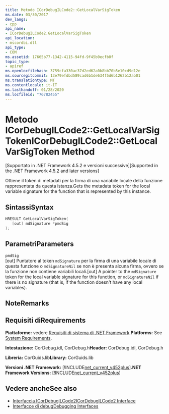 ```yaml
---
title: Metodo ICorDebugILCode2::GetLocalVarSigToken
ms.date: 03/30/2017
dev_langs:
- cpp
api_name:
- ICorDebugILCode2.GetLocalVarSigToken
api_location:
- mscordbi.dll
api_type:
- COM
ms.assetid: 17665b77-1342-4115-94fd-9f45b0ecfb0f
topic_type:
- apiref
ms.openlocfilehash: 3759cfa330ac37d2ed62a0b8bb70b5e10cd9d12e
ms.sourcegitcommit: 13e79efdbd589cad6b1de634f5d6b1262b12ab01
ms.translationtype: MT
ms.contentlocale: it-IT
ms.lasthandoff: 01/28/2020
ms.locfileid: "76782455"
---
```

# <a name="icordebugilcode2getlocalvarsigtoken-method"></a><span data-ttu-id="0b20f-102">Metodo ICorDebugILCode2::GetLocalVarSigToken</span><span class="sxs-lookup"><span data-stu-id="0b20f-102">ICorDebugILCode2::GetLocalVarSigToken Method</span></span>
<span data-ttu-id="0b20f-103">[Supportato in .NET Framework 4.5.2 e versioni successive]</span><span class="sxs-lookup"><span data-stu-id="0b20f-103">[Supported in the .NET Framework 4.5.2 and later versions]</span></span>  
  
 <span data-ttu-id="0b20f-104">Ottiene il token di metadati per la firma di una variabile locale della funzione rappresentata da questa istanza.</span><span class="sxs-lookup"><span data-stu-id="0b20f-104">Gets the metadata token for the local variable signature for the function that is represented by this instance.</span></span>  
  
## <a name="syntax"></a><span data-ttu-id="0b20f-105">Sintassi</span><span class="sxs-lookup"><span data-stu-id="0b20f-105">Syntax</span></span>  
  
```cpp
HRESULT GetLocalVarSigToken(  
   [out] mdSignature *pmdSig  
);  
```  
  
## <a name="parameters"></a><span data-ttu-id="0b20f-106">Parametri</span><span class="sxs-lookup"><span data-stu-id="0b20f-106">Parameters</span></span>  
 `pmdSig`  
 <span data-ttu-id="0b20f-107">[out] Puntatore al token `mdSignature` per la firma di una variabile locale di questa funzione o `mdSignatureNil` se non è presenta alcuna firma, ovvero se la funzione non contiene variabili locali.</span><span class="sxs-lookup"><span data-stu-id="0b20f-107">[out] A pointer to the `mdSignature` token for the local variable signature for this function, or `mdSignatureNil` if there is no signature (that is, if the function doesn't have any local variables).</span></span>  
  
## <a name="remarks"></a><span data-ttu-id="0b20f-108">Note</span><span class="sxs-lookup"><span data-stu-id="0b20f-108">Remarks</span></span>  
  
## <a name="requirements"></a><span data-ttu-id="0b20f-109">Requisiti di</span><span class="sxs-lookup"><span data-stu-id="0b20f-109">Requirements</span></span>  
 <span data-ttu-id="0b20f-110">**Piattaforme:** vedere [Requisiti di sistema di .NET Framework](../../../../docs/framework/get-started/system-requirements.md).</span><span class="sxs-lookup"><span data-stu-id="0b20f-110">**Platforms:** See [System Requirements](../../../../docs/framework/get-started/system-requirements.md).</span></span>  
  
 <span data-ttu-id="0b20f-111">**Intestazione:** CorDebug.idl, CorDebug.h</span><span class="sxs-lookup"><span data-stu-id="0b20f-111">**Header:** CorDebug.idl, CorDebug.h</span></span>  
  
 <span data-ttu-id="0b20f-112">**Libreria:** CorGuids.lib</span><span class="sxs-lookup"><span data-stu-id="0b20f-112">**Library:** CorGuids.lib</span></span>  
  
 <span data-ttu-id="0b20f-113">**Versioni .NET Framework:** [!INCLUDE[net_current_v452plus](../../../../includes/net-current-v452plus-md.md)]</span><span class="sxs-lookup"><span data-stu-id="0b20f-113">**.NET Framework Versions:** [!INCLUDE[net_current_v452plus](../../../../includes/net-current-v452plus-md.md)]</span></span>  
  
## <a name="see-also"></a><span data-ttu-id="0b20f-114">Vedere anche</span><span class="sxs-lookup"><span data-stu-id="0b20f-114">See also</span></span>

- [<span data-ttu-id="0b20f-115">Interfaccia ICorDebugILCode2</span><span class="sxs-lookup"><span data-stu-id="0b20f-115">ICorDebugILCode2 Interface</span></span>](icordebugilcode2-interface.md)
- [<span data-ttu-id="0b20f-116">Interfacce di debug</span><span class="sxs-lookup"><span data-stu-id="0b20f-116">Debugging Interfaces</span></span>](debugging-interfaces.md)
